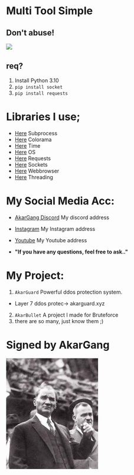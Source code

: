 # Multi Tool Simple
## Don't abuse!

<img src="https://cdn.discordapp.com/attachments/805191051316297759/895431920605872200/diabloakar.gif" width="500" />

## req?
1. Install Python 3.10
2. `pip install socket`
3. `pip install requests`


# Libraries I use;

- [Here](https://pypi.org/project/subprocess32/) Subprocess
- [Here](https://pypi.org/project/colorama/) Colorama
- [Here](https://pypi.org/project/time-tools/) Time
- [Here](https://pypi.org/project/os0/) OS
- [Here](https://pypi.org/project/requests/) Requests
- [Here](https://pypi.org/project/sockets/) Sockets
- [Here](https://pypi.org/project/pycopy-webbrowser/) Webbrowser
- [Here](https://pypi.org/project/threading2/) Threading

# My Social Media Acc:

- [AkarGang Discord](https://discord.gg/DDcXf472BF) My discord address
- [Instagram](https://instagram.com/diabloakar) My Instagram address
- [Youtube](https://www.youtube.com/channel/UCsNTY2G3WUQgUt3QHMWgBoQ) My Youtube address

-  **"If you have any questions, feel free to ask.."** 


# My Project:


1. `AkarGuard` Powerful ddos ​​protection system.
-  Layer 7 ddos protec-> akarguard.xyz

2. `AkarBullet` A project I made for Bruteforce
3. there are so many, just know them ;)


# Signed by AkarGang
![](diabloandyusuf.jpg)
